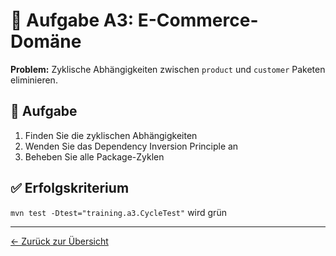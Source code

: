 # 🛒 Aufgabe A3: E-Commerce-Domäne

**Problem:** Zyklische Abhängigkeiten zwischen `product` und `customer` Paketen eliminieren.

## 🎯 Aufgabe

1. Finden Sie die zyklischen Abhängigkeiten
2. Wenden Sie das Dependency Inversion Principle an
3. Beheben Sie alle Package-Zyklen

## ✅ Erfolgskriterium

`mvn test -Dtest="training.a3.CycleTest"` wird grün

---
[← Zurück zur Übersicht](../../../README.md)
